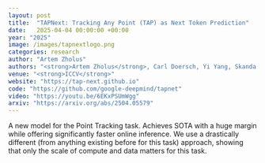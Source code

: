 ```yaml
---
layout: post
title:  "TAPNext: Tracking Any Point (TAP) as Next Token Prediction"
date:   2025-04-04 00:00:00 +00:00
year: "2025"
image: /images/tapnextlogo.png
categories: research
author: "Artem Zholus"
authors: "<strong>Artem Zholus</strong>, Carl Doersch, Yi Yang, Skanda Koppula, Viorica Patraucean, Xu Owen He, Ignacio Rocco, Mehdi S. M. Sajjadi, Sarath Chandar, Ross Goroshin"
venue: "<strong>ICCV</strong>"
website: "https://tap-next.github.io"
code: "https://github.com/google-deepmind/tapnet"
video: "https://youtu.be/6EKxPSUmWgg"
arxiv: "https://arxiv.org/abs/2504.05579"
---
```

A new model for the Point Tracking task. Achieves SOTA with a huge margin while offering significantly faster online inference. We use a drastically different (from anything existing before for this task) approach, showing that only the scale of compute and data matters for this task.
